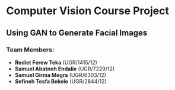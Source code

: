 # Computer Vision Course Project
## Using GAN to Generate Facial Images

### Team Members:
- **Rediet Ferew Teka** (UGR/1415/12)
- **Samuel Abatneh Endalie** (UGR/7229/12)
- **Samuel Girma Megra** (UGR/6303/12)
- **Sefineh Tesfa Bekele** (UGR/2844/12)

